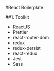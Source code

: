 #React Boilerplate

##1. Toolkit

-   ReactJS
-   Prettier
-   react-router-dom
-   redux
-   redux-persist
-   react-redux
-   Jest
-   Sass
